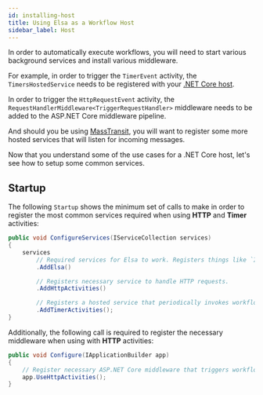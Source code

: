 ```yaml
---
id: installing-host
title: Using Elsa as a Workflow Host
sidebar_label: Host
---
```


In order to automatically execute workflows, you will need to start various background services and install various middleware.

For example, in order to trigger the `TimerEvent` activity, the `TimersHostedService` needs to be registered with your [.NET Core host](https://docs.microsoft.com/en-us/aspnet/core/fundamentals/host/generic-host).

In order to trigger the `HttpRequestEvent` activity, the `RequestHandlerMiddleware<TriggerRequestHandler>` middleware needs to be added to the ASP.NET Core middleware pipeline. 
 
And should you be using [MassTransit](https://masstransit-project.com/), you will want to register some more hosted services that will listen for incoming messages.
 
Now that you understand some of the use cases for a .NET Core host, let's see how to setup some common services.

## Startup

The following `Startup` shows the minimum set of calls to make in order to register the most common services required when using **HTTP** and **Timer** activities:

```csharp
public void ConfigureServices(IServiceCollection services)
{
    services
        // Required services for Elsa to work. Registers things like `IWorkflowInvoker`.
        .AddElsa()

        // Registers necessary service to handle HTTP requests.
        .AddHttpActivities()

        // Registers a hosted service that periodically invokes workflows containing time-based activities. 
        .AddTimerActivities();
}
```

Additionally, the following call is required to register the necessary middleware when using with **HTTP** activities:

```csharp
public void Configure(IApplicationBuilder app)
{
    // Register necessary ASP.NET Core middleware that triggers workflows containing HTTP activities. 
    app.UseHttpActivities();
}
```